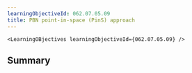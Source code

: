 ```yaml
---
learningObjectiveId: 062.07.05.09
title: PBN point-in-space (PinS) approach
---
```


```tsx eval
<LearningOBjectives learningObjectiveId={062.07.05.09} />
```

## Summary
